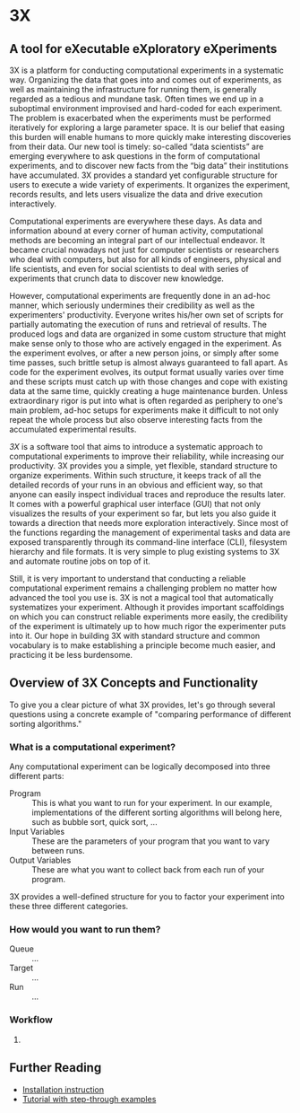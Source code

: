 # <i class="icon-beaker"></i> 3X
## A tool for eXecutable eXploratory eXperiments

3X is a platform for conducting computational experiments in a systematic way.
Organizing the data that goes into and comes out of experiments, as well as maintaining the infrastructure for running them, is generally regarded as a tedious and mundane task.
Often times we end up in a suboptimal environment improvised and hard-coded for each experiment.
The problem is exacerbated when the experiments must be performed iteratively for exploring a large parameter space.
It is our belief that easing this burden will enable humans to more quickly make interesting discoveries from their data.
Our new tool is timely: so-called “data scientists” are emerging everywhere to ask questions in the form of computational experiments, and to discover new facts from the “big data” their institutions have accumulated.
3X provides a standard yet configurable structure for users to execute a wide variety of experiments.
It organizes the experiment, records results, and lets users visualize the data and drive execution interactively.

Computational experiments are everywhere these days.
As data and information abound at every corner of human activity, computational methods are becoming an integral part of our intellectual endeavor.
It became crucial nowadays not just for computer scientists or researchers who deal with computers, but also for all kinds of engineers, physical and life scientists, and even for social scientists to deal with series of experiments that crunch data to discover new knowledge.

However, computational experiments are frequently done in an ad-hoc manner, which seriously undermines their credibility as well as the experimenters' productivity.
Everyone writes his/her own set of scripts for partially automating the execution of runs and retrieval of results.
The produced logs and data are organized in some custom structure that might make sense only to those who are actively engaged in the experiment.
As the experiment evolves, or after a new person joins, or simply after some time passes, such brittle setup is almost always guaranteed to fall apart.
As code for the experiment evolves, its output format usually varies over time and these scripts must catch up with those changes and cope with existing data at the same time, quickly creating a huge maintenance burden.
Unless extraordinary rigor is put into what is often regarded as periphery to one's main problem, ad-hoc setups for experiments make it difficult to not only repeat the whole process but also observe interesting facts from the accumulated experimental results.

*3X* is a software tool that aims to introduce a systematic approach to computational experiments to improve their reliability, while increasing our productivity.
3X provides you a simple, yet flexible, standard structure to organize experiments.
Within such structure, it keeps track of all the detailed records of your runs in an obvious and efficient way, so that anyone can easily inspect individual traces and reproduce the results later.
It comes with a powerful graphical user interface (GUI) that not only visualizes the results of your experiment so far, but lets you also guide it towards a direction that needs more exploration interactively.
Since most of the functions regarding the management of experimental tasks and data are exposed transparently through its command-line interface (CLI), filesystem hierarchy and file formats.
It is very simple to plug existing systems to 3X and automate routine jobs on top of it.

Still, it is very important to understand that conducting a reliable computational experiment remains a challenging problem no matter how advanced the tool you use is.
3X is not a magical tool that automatically systematizes your experiment.
Although it provides important scaffoldings on which you can construct reliable experiments more easily, the credibility of the experiment is ultimately up to how much rigor the experimenter puts into it.
Our hope in building 3X with standard structure and common vocabulary is to make establishing a principle become much easier, and practicing it be less burdensome.


## Overview of 3X Concepts and Functionality

To give you a clear picture of what 3X provides, let's go through several
questions using a concrete example of "comparing performance of different
sorting algorithms."

### What is a computational experiment?

Any computational experiment can be logically decomposed into three different
parts:

<dl>

<dt>Program</dt>
<dd>
This is what you want to run for your experiment.  In our example,
implementations of the different sorting algorithms will belong here, such as
bubble sort, quick sort, ...
</dd>

<dt>Input Variables</dt>
<dd>
These are the parameters of your program that you want to vary between runs.
</dd>

<dt>Output Variables</dt>
<dd>
These are what you want to collect back from each run of your program.
</dd>

</dl>

3X provides a well-defined structure for you to factor your experiment into
these three different categories.


### How would you want to run them?

<dl>

<dt>Queue</dt>
<dd>
...
</dd>

<dt>Target</dt>
<dd>
... 
</dd>

<dt>Run</dt>
<dd>
... 
</dd>

</dl>

### Workflow

1. 



## Further Reading

* [Installation instruction](docs/install/)
* [Tutorial with step-through examples](docs/tutorial/)

<!--
* [Reference Manual](docs/manual/#readme)
-->

<link rel="stylesheet" type="text/css" href="http://netdna.bootstrapcdn.com/font-awesome/3.0.2/css/font-awesome.css">
